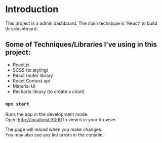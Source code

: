 # Introduction
This project is a admin dashboard. The main technique is 'React' to build this dashboard.

## Some of Techniques/Libraries I've using in this project:
- React.js
- SCSS (to styling)
- React router library
- React Context api
- Material UI
- Recharts library (to create a chart)







### `npm start`

Runs the app in the development mode.\
Open [http://localhost:3000](http://localhost:3000) to view it in your browser.

The page will reload when you make changes.\
You may also see any lint errors in the console.

